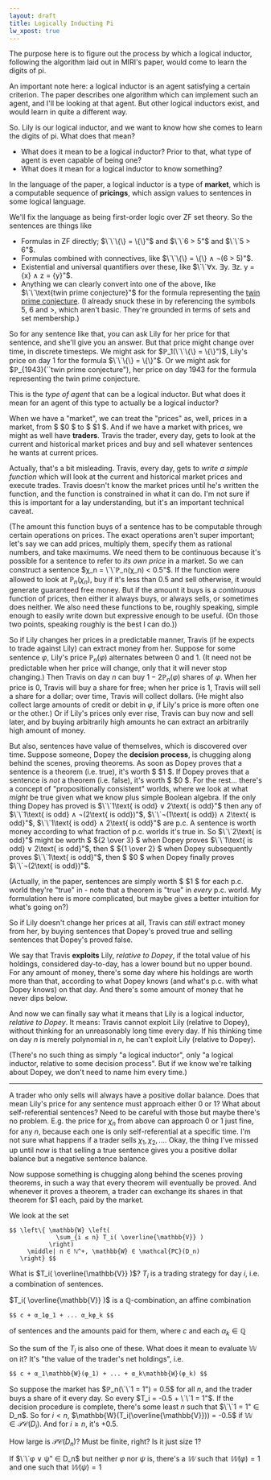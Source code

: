 ```yaml
---
layout: draft
title: Logically Inducting Pi
lw_xpost: true
---
```

The purpose here is to figure out the process by which a logical inductor, following the algorithm laid out in MIRI's paper, would come to learn the digits of pi.

An important note here: a logical inductor is an agent satisfying a certain criterion. The paper describes one algorithm which can implement such an agent, and I'll be looking at that agent. But other logical inductors exist, and would learn in quite a different way.

So. Lily is our logical inductor, and we want to know how she comes to learn the digits of pi. What does that mean?

* What does it mean to be a logical inductor? Prior to that, what type of agent is even capable of being one?
* What does it mean for a logical inductor to know something?

In the language of the paper, a logical inductor is a type of **market**, which is a computable sequence of **pricings**, which assign values to sentences in some logical language.

We'll fix the language as being first-order logic over ZF set theory. So the sentences are things like

* Formulas in ZF directly; $\`\`\{\} = \{\}"$ and $\`\`6 > 5"$ and $\`\`5 > 6"$.
* Formulas combined with connectives, like $\`\`\{\} = \{\} ∧ ¬(6 > 5)"$.
* Existential and universal quantifiers over these, like $\`\`∀x. ∃y. ∃z. y = {x} ∧ z = {y}"$.
* Anything we can clearly convert into one of the above, like $\`\`\text{twin prime conjecture}"$ for the formula representing the [twin prime conjecture](https://en.wikipedia.org/wiki/Twin_prime#Twin_prime_conjecture). (I already snuck these in by referencing the symbols $5$, $6$ and $>$, which aren't basic. They're grounded in terms of sets and set membership.)

So for any sentence like that, you can ask Lily for her price for that sentence, and she'll give you an answer. But that price might change over time, in discrete timesteps. We might ask for $ℙ_1(\`\`\{\} = \{\}")$, Lily's price on day 1 for the formula $\`\`\{\} = \{\}"$. Or we might ask for $ℙ_{1943}(\`\`twin prime conjecture"), her price on day $1943$ for the formula representing the twin prime conjecture.

This is the *type of agent* that can be a logical inductor. But what does it mean for an agent of this type to actually be a logical inductor?

When we have a "market", we can treat the "prices" as, well, prices in a market, from $ \$0 $ to $ \$1 $. And if we have a market with prices, we might as well have **traders**. Travis the trader, every day, gets to look at the current and historical market prices and buy and sell whatever sentences he wants at current prices.

Actually, that's a bit misleading. Travis, every day, gets to *write a simple function* which will look at the current and historical market prices and execute trades. Travis doesn't know the market prices until he's written the function, and the function is constrained in what it can do. I'm not sure if this is important for a lay understanding, but it's an important technical caveat.

(The amount this function buys of a sentence has to be computable through certain operations on prices. The exact operations aren't super important; let's say we can add prices, multiply them, specify them as rational numbers, and take maximums. We need them to be continuous because it's possible for a sentence to refer to *its own price* in a market. So we can construct a sentence $χ_n = \`\`ℙ_n(χ_n) < 0.5"$. If the function were allowed to look at $ℙ_n(χ_n)$, buy if it's less than $0.5$ and sell otherwise, it would generate guaranteed free money. But if the amount it buys is a *continuous* function of prices, then either it always buys, or always sells, or sometimes does neither. We also need these functions to be, roughly speaking, simple enough to easily write down but expressive enough to be useful. (On those two points, speaking roughly is the best I can do.))

So if Lily changes her prices in a predictable manner, Travis (if he expects to trade against Lily) can extract money from her. Suppose for some sentence $φ$, Lily's price $ℙ_n(φ)$ alternates between $0$ and $1$. (It need not be predictable when her price will change, only that it will never stop changing.) Then Travis on day $n$ can buy $1 - 2ℙ_n(φ)$ shares of $φ$. When her price is $0$, Travis will buy a share for free; when her price is $1$, Travis will sell a share for a dollar; over time, Travis will collect dollars. (He might also collect large amounts of credit or debit in $φ$, if Lily's price is more often one or the other.) Or if Lily's prices only ever rise, Travis can buy now and sell later, and by buying arbitrarily high amounts he can extract an arbitrarily high amount of money.

But also, sentences have value of themselves, which is discovered over time. Suppose someone, Dopey the **decision process**, is chugging along behind the scenes, proving theorems. As soon as Dopey proves that a sentence is a theorem (i.e. true), it's worth $ \$1 $. If Dopey proves that a sentence is *not* a theorem (i.e. false), it's worth $ \$0 $. For the rest... there's a concept of "propositionally consistent" worlds, where we look at what *might* be true given what we know plus simple Boolean algebra. If the only thing Dopey has proved is $\`\`1\text{ is odd} ∨ 2\text{ is odd}"$ then any of $\`\`1\text{ is odd} ∧ ¬(2\text{ is odd})"$, $\`\`¬(1\text{ is odd}) ∧ 2\text{ is odd}"$, $\`\`1\text{ is odd} ∧ 2\text{ is odd}"$ are p.c. A sentence is worth money according to what fraction of p.c. worlds it's true in. So $\`\`2\text{ is odd}"$ might be worth $ \${2 \over 3} $ when Dopey proves $\`\`1\text{ is odd} ∨ 2\text{ is odd}"$, then $ \${1 \over 2} $ when Dopey subsequently proves $\`\`1\text{ is odd}"$, then $ \$0 $ when Dopey finally proves $\`\`¬(2\text{ is odd})"$.

(Actually, in the paper, sentences are simply worth $ \$1 $ for each p.c. world they're "true" in - note that a theorem is "true" in *every* p.c. world. My formulation here is more complicated, but maybe gives a better intuition for what's going on?)

So if Lily doesn't change her prices at all, Travis can *still* extract money from her, by buying sentences that Dopey's proved true and selling sentences that Dopey's proved false.

We say that Travis **exploits** Lily, *relative to Dopey*, if the total value of his holdings, considered day-to-day, has a lower bound but no upper bound. For any amount of money, there's some day where his holdings are worth more than that, according to what Dopey knows (and what's p.c. with what Dopey knows) on that day. And there's some amount of money that he never dips below.

And now we can finally say what it means that Lily is a logical inductor, *relative to Dopey*. It means: Travis cannot exploit Lily (relative to Dopey), without thinking for an unreasonably long time every day. If his thinking time on day $n$ is merely polynomial in $n$, he can't exploit Lily (relative to Dopey).

(There's no such thing as simply "a logical inductor", only "a logical inductor, relative to some decision process". But if we know we're talking about Dopey, we don't need to name him every time.)

---

A trader who only sells will always have a positive dollar balance. Does that mean Lily's price for any sentence must approach either $0$ or $1$? What about self-referential sentences? Need to be careful with those but maybe there's no problem. E.g. the price for $χ_n$ from above can approach $0$ or $1$ just fine, for any $n$, because each one is only self-referential at a specific time. I'm not sure what happens if a trader sells $χ_1, χ_2, ...$. Okay, the thing I've missed up until now is that selling a true sentence gives you a positive dollar balance but a negative sentence balance.


Now suppose something is chugging along behind the scenes proving theorems, in such a way that every theorem will eventually be proved. And whenever it proves a theorem, a trader can exchange its shares in that theorem for \$1 each, paid by the market.

We look at the set

    $$ \left\{ \mathbb{W} \left(
                 \sum_{i ≤ n} T_i( \overline{\mathbb{V}} )
               \right)
         \middle| n ∈ ℕ^+, \mathbb{W} ∈ \mathcal{PC}(D_n)
       \right} $$

What is $T_i( \overline{\mathbb{V}} )$? $T_i$ is a trading strategy for day $i$, i.e. a combination of sentences.

$T_i( \overline{\mathbb{V}} )$ is a $ℚ$-combination, an affine combination

    $$ c + α_1φ_1 + ... α_kφ_k $$

of sentences and the amounts paid for them, where $c$ and each $α_k ∈ ℚ$

So the sum of the $T_i$ is also one of these. What does it mean to evaluate $\mathbb{W}$ on it? It's "the value of the trader's net holdings", i.e.

    $$ c + α_1\mathbb{W}(φ_1) + ... + α_k\mathbb{W}(φ_k) $$



So suppose the market has $ℙ_n(\`\`1 = 1") = 0.5$ for all $n$, and the trader buys a share of it every day. So every $T_i = -0.5 + \`\`1 = 1"$. If the decision procedure is complete, there's some least $n$ such that $\`\`1 = 1" ∈ D_n$. So for $i < n$, $\mathbb{W}(T_i(\overline{\mathbb{V}})) = -0.5$ if $\mathbb{W} ∈ \mathcal{PC}(D_i)$. And for $i ≥ n$, it's $+0.5$.

How large is $\mathcal{PC}(D_n)$? Must be finite, right? Is it just size 1?

If $\`\`φ ∨ ψ" ∈ D_n$ but neither $φ$ nor $ψ$ is, there's a $𝕎$ such that $𝕎(φ) = 1$ and one such that $𝕎(ψ) = 1$
